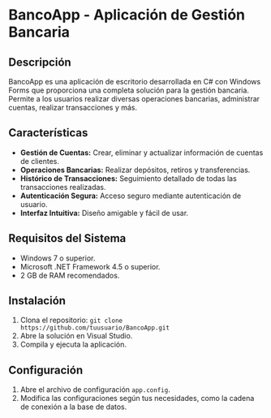 # BancoApp - Aplicación de Gestión Bancaria

## Descripción
BancoApp es una aplicación de escritorio desarrollada en C# con Windows Forms que proporciona una completa solución para la gestión bancaria. Permite a los usuarios realizar diversas operaciones bancarias, administrar cuentas, realizar transacciones y más.

## Características

- **Gestión de Cuentas:** Crear, eliminar y actualizar información de cuentas de clientes.
- **Operaciones Bancarias:** Realizar depósitos, retiros y transferencias.
- **Histórico de Transacciones:** Seguimiento detallado de todas las transacciones realizadas.
- **Autenticación Segura:** Acceso seguro mediante autenticación de usuario.
- **Interfaz Intuitiva:** Diseño amigable y fácil de usar.

## Requisitos del Sistema

- Windows 7 o superior.
- Microsoft .NET Framework 4.5 o superior.
- 2 GB de RAM recomendados.

## Instalación

1. Clona el repositorio: `git clone https://github.com/tuusuario/BancoApp.git`
2. Abre la solución en Visual Studio.
3. Compila y ejecuta la aplicación.

## Configuración

1. Abre el archivo de configuración `app.config`.
2. Modifica las configuraciones según tus necesidades, como la cadena de conexión a la base de datos.
